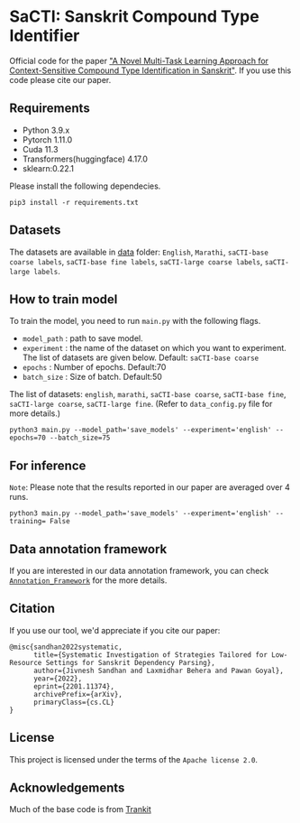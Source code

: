 # SaCTI: Sanskrit Compound Type Identifier

Official code for the paper ["A Novel Multi-Task Learning Approach for  Context-Sensitive Compound Type Identification in Sanskrit"](). If you use this code please cite our paper.
 
## Requirements
* Python 3.9.x
* Pytorch 1.11.0
* Cuda 11.3
* Transformers(huggingface) 4.17.0
* sklearn:0.22.1

Please install the following dependecies.

```
pip3 install -r requirements.txt
```

## Datasets

The datasets are available in [data]() folder: `English`, `Marathi`, `saCTI-base coarse labels`, `saCTI-base fine labels`, `saCTI-large coarse labels`, `saCTI-large labels`.


## How to train model
To train the model, you need to run `main.py` with the following flags.
* `model_path` : path to save model.
* `experiment` : the name of the dataset on which you want to experiment. The list of datasets are given below. Default: `saCTI-base coarse`
* `epochs` : Number of epochs. Default:70
* `batch_size` : Size of batch. Default:50

The list of datasets: `english`, `marathi`, `saCTI-base coarse`, `saCTI-base fine`, `saCTI-large coarse`, `saCTI-large fine`. (Refer to `data_config.py` file for more details.)

```
python3 main.py --model_path='save_models' --experiment='english' --epochs=70 --batch_size=75
```

## For inference 
`Note`: Please note that the results reported in our paper are averaged over 4 runs.
```
python3 main.py --model_path='save_models' --experiment='english' --training= False
```

## Data annotation framework
If you are interested in our data annotation framework, you can check [`Annotation_Framework`](https://github.com/hrishikeshrt/classification-annotation) for the more details.


## Citation
If you use our tool, we'd appreciate if you cite our paper:
```
@misc{sandhan2022systematic,
      title={Systematic Investigation of Strategies Tailored for Low-Resource Settings for Sanskrit Dependency Parsing}, 
      author={Jivnesh Sandhan and Laxmidhar Behera and Pawan Goyal},
      year={2022},
      eprint={2201.11374},
      archivePrefix={arXiv},
      primaryClass={cs.CL}
}
```

## License
This project is licensed under the terms of the `Apache license 2.0`.

## Acknowledgements
Much of the base code is from [Trankit](https://github.com/nlp-uoregon/trankit)


